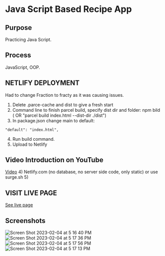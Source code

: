 # Java Script Based Recipe App

## Purpose
Practicing Java Script.

## Process
JavaScript, OOP.

## NETLIFY DEPLOYMENT
Had to change Fraction to fracty as it was causing issues.

1) Delete .parce-cache and dist to give a fresh start
2) Command line to finish parcel build, specify dist dir and folder: npm bild ( OR "parcel build index.html --dist-dir ./dist")
3) In package.json change main to default:
```
"default": "index.html",
```
4) Run build command.
5) Upload to Netlify

## Video Introduction on YouTube
[Video](https://www.youtube.com/watch?v=7sVlBxkcnLk)
4) Netlify.com (no database, no server side code, only static) or use surge.sh
5) 

## VISIT LIVE PAGE
[See live page](https://heartfelt-pothos-fe24bd.netlify.app)
## Screenshots
![Screen Shot 2023-02-04 at 5 16 40 PM](https://user-images.githubusercontent.com/86169204/216791754-c830ab7a-45dc-4b2c-8285-026cd292d1e9.png)
![Screen Shot 2023-02-04 at 5 17 36 PM](https://user-images.githubusercontent.com/86169204/216791789-30cb1b05-05ad-4b66-8a71-a0675fe5569e.png)
![Screen Shot 2023-02-04 at 5 17 56 PM](https://user-images.githubusercontent.com/86169204/216791801-feca8687-7b03-4040-88bf-ef7ed4d32585.png)
![Screen Shot 2023-02-04 at 5 17 13 PM](https://user-images.githubusercontent.com/86169204/216791772-135cb168-b70a-469a-b210-396e90f63b97.png)

